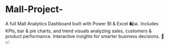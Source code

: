 # Mall-Project-
A full Mall Analytics Dashboard built with Power BI &amp; Excel 🛍️📊. Includes KPIs, bar &amp; pie charts, and trend visuals analyzing sales, customers &amp; product performance. Interactive insights for smarter business decisions. 💼📈

